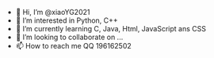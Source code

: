 - 👋 Hi, I’m @xiaoYG2021
- 👀 I’m interested in Python, C++
- 🌱 I’m currently learning C, Java, Html, JavaScript ans CSS
- 💞️ I’m looking to collaborate on ...
- 📫 How to reach me QQ 196162502

<!---
xiaoYG2021/xiaoYG2021 is a ✨ special ✨ repository because its `README.md` (this file) appears on your GitHub profile.
You can click the Preview link to take a look at your changes.
--->
